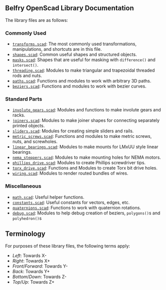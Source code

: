 ## Belfry OpenScad Library Documentation

The library files are as follows:

### Commonly Used
  - [`transforms.scad`](transforms.scad): The most commonly used transformations, manipulations, and shortcuts are in this file.
  - [`shapes.scad`](shapes.scad): Common useful shapes and structured objects.
  - [`masks.scad`](masks.scad): Shapes that are useful for masking with `difference()` and `intersect()`.
  - [`threading.scad`](threading.scad): Modules to make triangular and trapezoidal threaded rods and nuts.
  - [`paths.scad`](paths.scad): Functions and modules to work with arbitrary 3D paths.
  - [`beziers.scad`](beziers.scad): Functions and modules to work with bezier curves.

### Standard Parts
  - [`involute_gears.scad`](involute_gears.scad): Modules and functions to make involute gears and racks.
  - [`joiners.scad`](joiners.scad): Modules to make joiner shapes for connecting separately printed objects.
  - [`sliders.scad`](sliders.scad): Modules for creating simple sliders and rails.
  - [`metric_screws.scad`](metric_screws.scad): Functions and modules to make metric screws, nuts, and screwholes.
  - [`linear_bearings.scad`](linear_bearings.scad): Modules to make mounts for LMxUU style linear bearings.
  - [`nema_steppers.scad`](nema_steppers.scad): Modules to make mounting holes for NEMA motors.
  - [`phillips_drive.scad`](phillips_drive.scad): Modules to create Phillips screwdriver tips.
  - [`torx_drive.scad`](torx_drive.scad): Functions and Modules to create Torx bit drive holes.
  - [`wiring.scad`](wiring.scad): Modules to render routed bundles of wires.

### Miscellaneous
  - [`math.scad`](math.scad): Useful helper functions.
  - [`constants.scad`](constants.scad): Useful constants for vectors, edges, etc.
  - [`quaternions.scad`](quaternions.scad): Functions to work with quaternion rotations.
  - [`debug.scad`](debug.scad): Modules to help debug creation of beziers, `polygons()`s and `polyhedron()`s

## Terminology
For purposes of these library files, the following terms apply:
- *Left*: Towards X-
- *Right*: Towards X+
- *Front*/*Forward*: Towards Y-
- *Back*: Towards Y+
- *Bottom*/*Down*: Towards Z-
- *Top*/*Up*: Towards Z+
